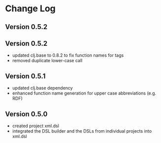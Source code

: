 Change Log
==========

Version 0.5.2
-------------


Version 0.5.2
-------------
* updated clj.base to 0.8.2 to fix function names for tags
* removed duplicate lower-case call

Version 0.5.1
-------------
* updated clj.base dependency
* enhanced function name generation for upper case abbreviations (e.g. RDF)

Version 0.5.0
-------------
* created project xml.dsl
* integrated the DSL builder and the DSLs from individual projects into xml.dsl